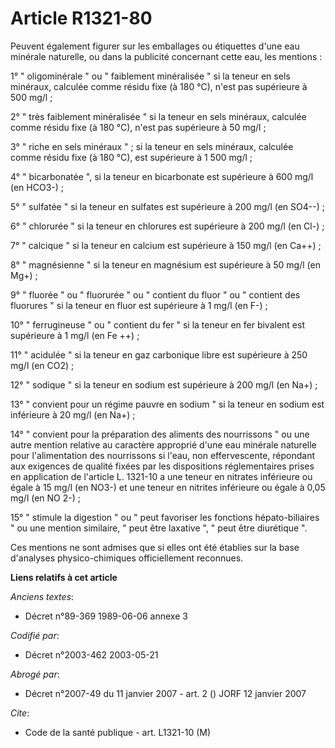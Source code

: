 # Article R1321-80

Peuvent également figurer sur les emballages ou étiquettes d'une eau minérale naturelle, ou dans la publicité concernant
cette eau, les mentions :

1° " oligominérale " ou " faiblement minéralisée " si la teneur en sels minéraux, calculée comme résidu fixe (à 180 °C),
n'est pas supérieure à 500 mg/l ;

2° " très faiblement minéralisée " si la teneur en sels minéraux, calculée comme résidu fixe (à 180 °C), n'est pas supérieure
à 50 mg/l ;

3° " riche en sels minéraux " ; si la teneur en sels minéraux, calculée comme résidu fixe (à 180 °C), est supérieure à 1 500
mg/l ;

4° " bicarbonatée ", si la teneur en bicarbonate est supérieure à 600 mg/l (en HCO3-) ;

5° " sulfatée " si la teneur en sulfates est supérieure à 200 mg/l (en SO4--) ;

6° " chlorurée " si la teneur en chlorures est supérieure à 200 mg/l (en Cl-) ;

7° " calcique " si la teneur en calcium est supérieure à 150 mg/l (en Ca++) ;

8° " magnésienne " si la teneur en magnésium est supérieure à 50 mg/l (en Mg+) ;

9° " fluorée " ou " fluorurée " ou " contient du fluor " ou " contient des fluorures " si la teneur en fluor est supérieure à
1 mg/l (en F-) ;

10° " ferrugineuse " ou " contient du fer " si la teneur en fer bivalent est supérieure à 1 mg/l (en Fe ++) ;

11° " acidulée " si la teneur en gaz carbonique libre est supérieure à 250 mg/l (en CO2) ;

12° " sodique " si la teneur en sodium est supérieure à 200 mg/l (en Na+) ;

13° " convient pour un régime pauvre en sodium " si la teneur en sodium est inférieure à 20 mg/l (en Na+) ;

14° " convient pour la préparation des aliments des nourrissons " ou une autre mention relative au caractère approprié d'une
eau minérale naturelle pour l'alimentation des nourrissons si l'eau, non effervescente, répondant aux exigences de qualité
fixées par les dispositions réglementaires prises en application de l'article L. 1321-10 a une teneur en nitrates inférieure
ou égale à 15 mg/l (en NO3-) et une teneur en nitrites inférieure ou égale à 0,05 mg/l (en NO 2-) ;

15° " stimule la digestion " ou " peut favoriser les fonctions hépato-biliaires " ou une mention similaire, " peut être
laxative ", " peut être diurétique ".

Ces mentions ne sont admises que si elles ont été établies sur la base d'analyses physico-chimiques officiellement reconnues.

**Liens relatifs à cet article**

_Anciens textes_:

  - Décret n°89-369 1989-06-06 annexe 3

_Codifié par_:

  - Décret n°2003-462 2003-05-21

_Abrogé par_:

  - Décret n°2007-49 du 11 janvier 2007 - art. 2 () JORF 12 janvier 2007

_Cite_:

  - Code de la santé publique - art. L1321-10 (M)
